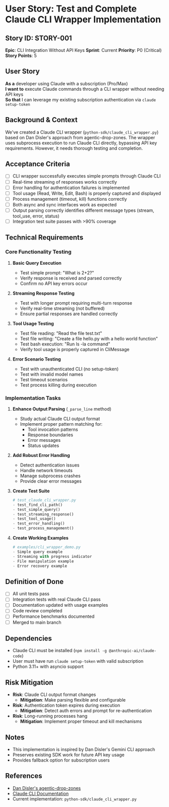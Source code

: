 # User Story: Test and Complete Claude CLI Wrapper Implementation

## Story ID: STORY-001
**Epic**: CLI Integration Without API Keys
**Sprint**: Current
**Priority**: P0 (Critical)
**Story Points**: 5

## User Story
**As a** developer using Claude with a subscription (Pro/Max)  
**I want to** execute Claude commands through a CLI wrapper without needing API keys  
**So that** I can leverage my existing subscription authentication via `claude setup-token`

## Background & Context
We've created a Claude CLI wrapper (`python-sdk/claude_cli_wrapper.py`) based on Dan Disler's approach from agentic-drop-zones. The wrapper uses subprocess execution to run Claude CLI directly, bypassing API key requirements. However, it needs thorough testing and completion.

## Acceptance Criteria
- [ ] CLI wrapper successfully executes simple prompts through Claude CLI
- [ ] Real-time streaming of responses works correctly
- [ ] Error handling for authentication failures is implemented
- [ ] Tool usage (Read, Write, Edit, Bash) is properly captured and displayed
- [ ] Process management (timeout, kill) functions correctly
- [ ] Both async and sync interfaces work as expected
- [ ] Output parsing correctly identifies different message types (stream, tool_use, error, status)
- [ ] Integration test suite passes with >90% coverage

## Technical Requirements

### Core Functionality Testing
1. **Basic Query Execution**
   - Test simple prompt: "What is 2+2?"
   - Verify response is received and parsed correctly
   - Confirm no API key errors occur

2. **Streaming Response Testing**
   - Test with longer prompt requiring multi-turn response
   - Verify real-time streaming (not buffered)
   - Ensure partial responses are handled correctly

3. **Tool Usage Testing**
   - Test file reading: "Read the file test.txt"
   - Test file writing: "Create a file hello.py with a hello world function"
   - Test bash execution: "Run ls -la command"
   - Verify tool usage is properly captured in CliMessage

4. **Error Scenario Testing**
   - Test with unauthenticated CLI (no setup-token)
   - Test with invalid model names
   - Test timeout scenarios
   - Test process killing during execution

### Implementation Tasks
1. **Enhance Output Parsing** (`_parse_line` method)
   - Study actual Claude CLI output format
   - Implement proper pattern matching for:
     - Tool invocation patterns
     - Response boundaries
     - Error messages
     - Status updates

2. **Add Robust Error Handling**
   - Detect authentication issues
   - Handle network timeouts
   - Manage subprocess crashes
   - Provide clear error messages

3. **Create Test Suite**
   ```python
   # test_claude_cli_wrapper.py
   - test_find_cli_path()
   - test_simple_query()
   - test_streaming_response()
   - test_tool_usage()
   - test_error_handling()
   - test_process_management()
   ```

4. **Create Working Examples**
   ```python
   # examples/cli_wrapper_demo.py
   - Simple query example
   - Streaming with progress indicator
   - File manipulation example
   - Error recovery example
   ```

## Definition of Done
- [ ] All unit tests pass
- [ ] Integration tests with real Claude CLI pass
- [ ] Documentation updated with usage examples
- [ ] Code review completed
- [ ] Performance benchmarks documented
- [ ] Merged to main branch

## Dependencies
- Claude CLI must be installed (`npm install -g @anthropic-ai/claude-code`)
- User must have run `claude setup-token` with valid subscription
- Python 3.11+ with asyncio support

## Risk Mitigation
- **Risk**: Claude CLI output format changes
  - **Mitigation**: Make parsing flexible and configurable
- **Risk**: Authentication token expires during execution
  - **Mitigation**: Detect auth errors and prompt for re-authentication
- **Risk**: Long-running processes hang
  - **Mitigation**: Implement proper timeout and kill mechanisms

## Notes
- This implementation is inspired by Dan Disler's Gemini CLI approach
- Preserves existing SDK work for future API key usage
- Provides fallback option for subscription users

## References
- [Dan Disler's agentic-drop-zones](https://github.com/disler/agentic-drop-zones)
- [Claude CLI Documentation](https://docs.anthropic.com/claude-code/cli)
- Current implementation: `python-sdk/claude_cli_wrapper.py`